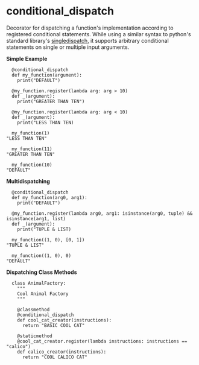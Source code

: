 # conditional_dispatch
Decorator for dispatching a function's implementation according to registered conditional statements. While using a similar syntax to python's standard library's [singledispatch](https://docs.python.org/3/library/functools.html#functools.singledispatch), it supports arbitrary conditional statements on single or multiple input arguments. 

**Simple Example**
```
  @conditional_dispatch
  def my_function(argument):
    print("DEFAULT")

  @my_function.register(lambda arg: arg > 10)
  def _(argument):
    print("GREATER THAN TEN")

  @my_function.register(lambda arg: arg < 10)
  def _(argument):
    print("LESS THAN TEN)

  my_function(1)
"LESS THAN TEN"

  my_function(11)
"GREATER THAN TEN"

  my_function(10)
"DEFAULT"
```

**Multidispatching**
```
  @conditional_dispatch
  def my_function(arg0, arg1):
    print("DEFAULT")

  @my_function.register(lambda arg0, arg1: isinstance(arg0, tuple) && isinstance(arg1, list)
  def _(argument):
    print("TUPLE & LIST)

  my_function((1, 0), [0, 1])
"TUPLE & LIST"

  my_function((1, 0), 0)
"DEFAULT"
```

**Dispatching Class Methods**
```
  class AnimalFactory:
    """
    Cool Animal Factory
    """

    @classmethod
    @conditional_dispatch
    def cool_cat_creator(instructions):
      return "BASIC COOL CAT"

    @staticmethod
    @cool_cat_creator.register(lambda instructions: instructions == "calico")
    def calico_creator(instructions):
      return "COOL CALICO CAT"
```
